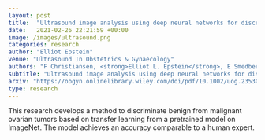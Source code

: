 ```yaml
---
layout: post
title:  "Ultrasound image analysis using deep neural networks for discriminating between benign and malignant ovarian tumors: comparison with expert subjective assessment"
date:   2021-02-26 22:21:59 +00:00
image: /images/ultrasound.png
categories: research
author: "Elliot Epstein"
venue: "Ultrasound In Obstetrics & Gynaecology"
authors: "F Christiansen, <strong>Elliot L. Epstein</strong>, E Smedberg, Mans Akerlund, Kevin Smith, E Epstein"
subtitle: "Ultrasound image analysis using deep neural networks for discriminating between benign and malignant ovarian tumors: comparison with expert subjective assessment"
arxiv: "https://obgyn.onlinelibrary.wiley.com/doi/pdf/10.1002/uog.23530"
type: research
---
```


This research develops a method to discriminate benign from malignant ovarian tumors based on transfer learning from a pretrained model on ImageNet. The model achieves an accuracy comparable to a human expert. 

